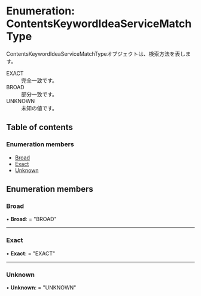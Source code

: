 # Enumeration: ContentsKeywordIdeaServiceMatchType


<div lang=\"ja\">ContentsKeywordIdeaServiceMatchTypeオブジェクトは、検索方法を表します。</div>  <dl class=term>   <dt class=\"term__item\">EXACT</dt>   <dd class=\"term__desc\"><span lang=\"ja\">完全一致です。</span></dd>   <dt class=\"term__item\">BROAD</dt>   <dd class=\"term__desc\"><span lang=\"ja\">部分一致です。</span></dd>   <dt class=\"term__item\">UNKNOWN</dt>   <dd class=\"term__desc\"><span lang=\"ja\">未知の値です。</span></dd> </dl>

## Table of contents

### Enumeration members

- [Broad](contentskeywordideaservicematchtype.md#broad)
- [Exact](contentskeywordideaservicematchtype.md#exact)
- [Unknown](contentskeywordideaservicematchtype.md#unknown)

## Enumeration members

### Broad

• **Broad**: = "BROAD"

___

### Exact

• **Exact**: = "EXACT"

___

### Unknown

• **Unknown**: = "UNKNOWN"
